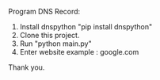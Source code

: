 Program DNS Record:

1. Install dnspython "pip install dnspython"
2. Clone this project.
3. Run "python main.py"
4. Enter website example : google.com

Thank you.
